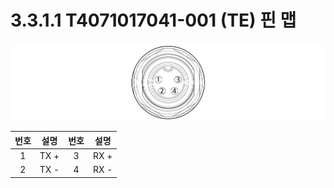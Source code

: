 # 3.3.1.1 T4071017041-001 \(TE\) 핀 맵

![&#xADF8;&#xB9BC; 16 &#xC774;&#xB354;&#xCEA3; &#xC5F0;&#xACB0; &#xB2E8;&#xC790;&#xC758; &#xD540; &#xB9F5;](../../../.gitbook/assets/t_pin_map_1.png)

| **번호** | **설명** | **번호** | **설명** |
| :---: | :---: | :---: | :---: |
| 1 | TX + | 3 | RX + |
| 2 | TX - | 4 | RX - |


